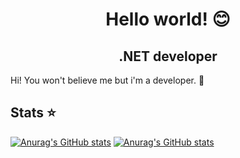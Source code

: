 <div align="center">
    <h1>Hello world! 😊</h1>
    <h2>.NET developer</h2>
</div>

Hi! You won't believe me but i'm a developer. 🤪

## Stats ⭐

[![Anurag's GitHub stats](https://github-readme-stats.vercel.app/api/top-langs/?username=eptagone&hide=dockerfile&show_icons=true&locale=en&theme=codeSTACKr&hide_border=true&layout=compact&langs_count=10)](https://github.com/anuraghazra/github-readme-stats)
[![Anurag's GitHub stats](https://github-readme-stats.vercel.app/api?username=eptagone&hide=prs&show_icons=true&locale=en&theme=codeSTACKr&hide_border=true)](https://github.com/anuraghazra/github-readme-stats)

